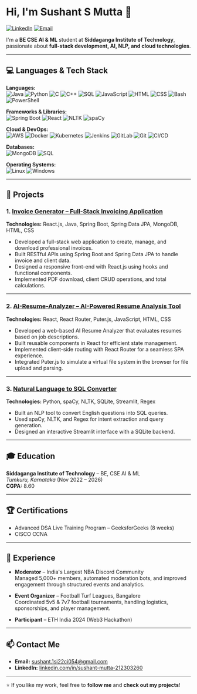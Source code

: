 # Hi, I'm Sushant S Mutta 👋

[![LinkedIn](https://img.shields.io/badge/LinkedIn-Sushant%20Mutta-blue?logo=linkedin&logoColor=white)](https://www.linkedin.com/in/sushant-mutta-212303260/)
[![Email](https://img.shields.io/badge/Email-sushant.1si22ci054@gmail.com-red?logo=gmail&logoColor=white)](mailto:sushant.1si22ci054@gmail.com)

I'm a **BE CSE AI & ML** student at **Siddaganga Institute of Technology**, passionate about **full-stack development, AI, NLP, and cloud technologies**.  

---

## 💻 Languages & Tech Stack

**Languages:**  
![Java](https://img.shields.io/badge/Java-orange?logo=java&logoColor=white)
![Python](https://img.shields.io/badge/Python-blue?logo=python&logoColor=white)
![C](https://img.shields.io/badge/C-lightgrey?logo=c&logoColor=white)
![C++](https://img.shields.io/badge/C++-00599C?logo=cplusplus&logoColor=white)
![SQL](https://img.shields.io/badge/SQL-4479A1?logo=postgresql&logoColor=white)
![JavaScript](https://img.shields.io/badge/JavaScript-F7DF1E?logo=javascript&logoColor=black)
![HTML](https://img.shields.io/badge/HTML-E34F26?logo=html5&logoColor=white)
![CSS](https://img.shields.io/badge/CSS-1572B6?logo=css3&logoColor=white)
![Bash](https://img.shields.io/badge/Bash-121011?logo=gnubash&logoColor=white)
![PowerShell](https://img.shields.io/badge/PowerShell-5391FE?logo=powershell&logoColor=white)

**Frameworks & Libraries:**  
![Spring Boot](https://img.shields.io/badge/Spring%20Boot-6DB33F?logo=springboot&logoColor=white)
![React](https://img.shields.io/badge/React-61DAFB?logo=react&logoColor=black)
![NLTK](https://img.shields.io/badge/NLTK-85C1E9?logo=python&logoColor=black)
![spaCy](https://img.shields.io/badge/spaCy-09A3D5?logo=python&logoColor=white)

**Cloud & DevOps:**  
![AWS](https://img.shields.io/badge/AWS-232F3E?logo=amazonaws&logoColor=white)
![Docker](https://img.shields.io/badge/Docker-2496ED?logo=docker&logoColor=white)
![Kubernetes](https://img.shields.io/badge/Kubernetes-326CE5?logo=kubernetes&logoColor=white)
![Jenkins](https://img.shields.io/badge/Jenkins-D24939?logo=jenkins&logoColor=white)
![GitLab](https://img.shields.io/badge/GitLab-FC6D26?logo=gitlab&logoColor=white)
![Git](https://img.shields.io/badge/Git-F05032?logo=git&logoColor=white)
![CI/CD](https://img.shields.io/badge/CI%2FCD-000000?logo=githubactions&logoColor=white)

**Databases:**  
![MongoDB](https://img.shields.io/badge/MongoDB-47A248?logo=mongodb&logoColor=white)
![SQL](https://img.shields.io/badge/MySQL-4479A1?logo=mysql&logoColor=white)

**Operating Systems:**  
![Linux](https://img.shields.io/badge/Linux-FCC624?logo=linux&logoColor=black)
![Windows](https://img.shields.io/badge/Windows-0078D6?logo=windows&logoColor=white)

---

## 📂 Projects

### 1. [Invoice Generator – Full-Stack Invoicing Application](https://github.com/sushantmutta/invoice_generator_backend)  
**Technologies:** React.js, Java, Spring Boot, Spring Data JPA, MongoDB, HTML, CSS  
- Developed a full-stack web application to create, manage, and download professional invoices.  
- Built RESTful APIs using Spring Boot and Spring Data JPA to handle invoice and client data.  
- Designed a responsive front-end with React.js using hooks and functional components.  
- Implemented PDF download, client CRUD operations, and total calculations.

---

### 2. [AI-Resume-Analyzer – AI-Powered Resume Analysis Tool](https://github.com/sushantmutta/resbuild)  
**Technologies:** React, React Router, Puter.js, JavaScript, HTML, CSS  
- Developed a web-based AI Resume Analyzer that evaluates resumes based on job descriptions.  
- Built reusable components in React for efficient state management.  
- Implemented client-side routing with React Router for a seamless SPA experience.  
- Integrated Puter.js to simulate a virtual file system in the browser for file upload and parsing.

---

### 3. [Natural Language to SQL Converter](https://github.com/sushantmutta/natural-language-to-sql)  
**Technologies:** Python, spaCy, NLTK, SQLite, Streamlit, Regex  
- Built an NLP tool to convert English questions into SQL queries.  
- Used spaCy, NLTK, and Regex for intent extraction and query generation.  
- Designed an interactive Streamlit interface with a SQLite backend.

---

## 🎓 Education

**Siddaganga Institute of Technology** – BE, CSE AI & ML  
*Tumkuru, Karnataka* (Nov 2022 – 2026)  
**CGPA:** 8.60

---

## 🏆 Certifications

- Advanced DSA Live Training Program – GeeksforGeeks (8 weeks)  
- CISCO CCNA

---

## 💼 Experience

- **Moderator** – India's Largest NBA Discord Community  
  Managed 5,000+ members, automated moderation bots, and improved engagement through structured events and analytics.  

- **Event Organizer** – Football Turf Leagues, Bangalore  
  Coordinated 5v5 & 7v7 football tournaments, handling logistics, sponsorships, and player management.  

- **Participant** – ETH India 2024 (Web3 Hackathon)  

---

## 📫 Contact Me

- **Email:** [sushant.1si22ci054@gmail.com](mailto:sushant.1si22ci054@gmail.com)  
- **LinkedIn:** [linkedin.com/in/sushant-mutta-212303260](https://www.linkedin.com/in/sushant-mutta-212303260/)  

---

⭐ If you like my work, feel free to **follow me** and **check out my projects**!
